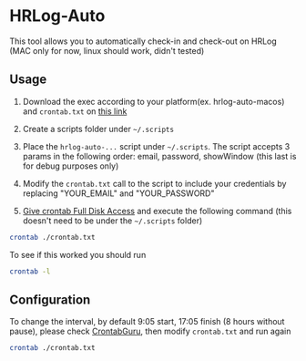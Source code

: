 # HRLog-Auto

This tool allows you to automatically check-in and check-out on HRLog (MAC only for now, linux should work, didn't tested)

## Usage

1. Download the exec according to your platform(ex. hrlog-auto-macos) and `crontab.txt` on [this link](https://github.com/rmyz/hrlog-auto/releases)

2. Create a scripts folder under `~/.scripts`

3. Place the `hrlog-auto-...` script under `~/.scripts`. The script accepts 3 params in the following order: email, password, showWindow (this last is for debug purposes only)

4. Modify the `crontab.txt` call to the script to include your credentials by replacing "YOUR_EMAIL" and "YOUR_PASSWORD"

5. [Give crontab Full Disk Access](https://www.geekbitzone.com/posts/macos/crontab/macos-schedule-tasks-with-crontab/#giving-cron-full-disk-access) and execute the following command (this doesn't need to be under the `~/.scripts` folder)

```sh
crontab ./crontab.txt
```

To see if this worked you should run

```sh
crontab -l
```

## Configuration

To change the interval, by default 9:05 start, 17:05 finish (8 hours without pause), please check [CrontabGuru](https://crontab.guru/), then modify `crontab.txt` and run again

```sh
crontab ./crontab.txt
```
